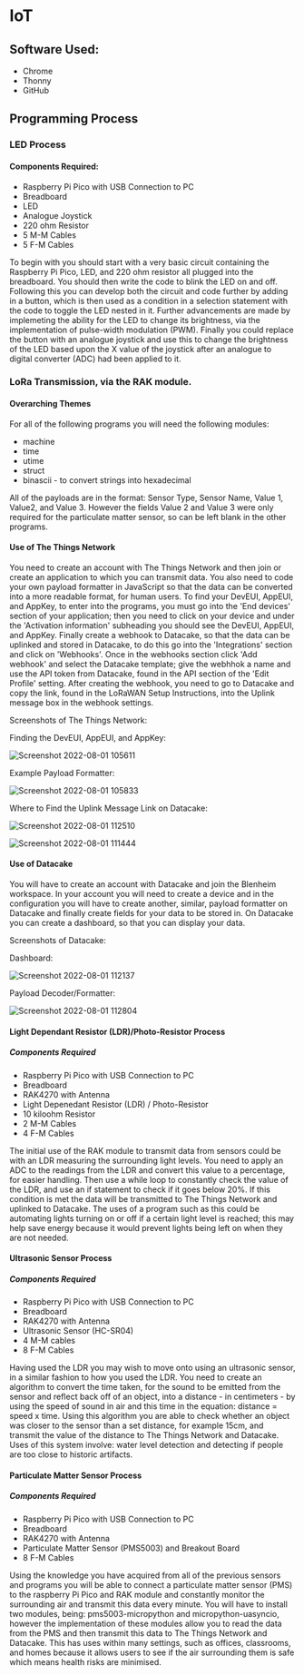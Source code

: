 # IoT

## Software Used:

- Chrome
- Thonny
- GitHub

## Programming Process

### LED Process

#### Components Required:

- Raspberry Pi Pico with USB Connection to PC
- Breadboard
- LED
- Analogue Joystick
- 220 ohm Resistor
- 5 M-M Cables
- 5 F-M Cables

To begin with you should start with a very basic circuit containing the Raspberry Pi Pico, LED, and 220 ohm resistor all plugged into the breadboard. You should then write the code to blink the LED on and off. Following this you can develop both the circuit and code further by adding in a button, which is then used as a condition in a selection statement with the code to toggle the LED nested in it. Further advancements are made by implemeting the ability for the LED to change its brightness, via the implementation of pulse-width modulation (PWM). Finally you could replace the button with an analogue joystick and use this to change the brightness of the LED based upon the X value of the joystick after an analogue to digital converter (ADC) had been applied to it.

### LoRa Transmission, via the RAK module.

#### Overarching Themes

For all of the following programs you will need the following modules:

- machine
- time
- utime
- struct
- binascii - to convert strings into hexadecimal

All of the payloads are in the format: Sensor Type, Sensor Name, Value 1, Value2, and Value 3. However the fields Value 2 and Value 3 were only required for the particulate matter sensor, so can be left blank in the other programs.

#### Use of The Things Network

You need to create an account with The Things Network and then join or create an application to which you can transmit data. You also need to code your own payload formatter in JavaScript so that the data can be converted into a more readable format, for human users. To find your DevEUI, AppEUI, and AppKey, to enter into the programs, you must go into the 'End devices' section of your application; then you need to click on your device and under the 'Activation information' subheading you should see the DevEUI, AppEUI, and AppKey. Finally create a webhook to Datacake, so that the data can be uplinked and stored in Datacake, to do this go into the 'Integrations' section and click on 'Webhooks'. Once in the webhooks section click 'Add webhook' and select the Datacake template; give the webhhok a name and use the API token from Datacake, found in the API section of the 'Edit Profile' setting. After creating the webhook, you need to go to Datacake and copy the link, found in the LoRaWAN Setup Instructions, into the Uplink message box in the webhook settings.

Screenshots of The Things Network:

Finding the DevEUI, AppEUI, and AppKey:

![Screenshot 2022-08-01 105611](https://user-images.githubusercontent.com/109732245/182123652-d956e4b8-fbfd-4d87-8268-1736bf962005.png)

Example Payload Formatter:

![Screenshot 2022-08-01 105833](https://user-images.githubusercontent.com/109732245/182123975-8e80b21a-268b-4a50-9dc2-61327d6acdfb.png)

Where to Find the Uplink Message Link on Datacake:

![Screenshot 2022-08-01 112510](https://user-images.githubusercontent.com/109732245/182128801-4c27dcf1-7d50-4db8-917f-01eae9bc8058.png)

![Screenshot 2022-08-01 111444](https://user-images.githubusercontent.com/109732245/182127271-b5bc7ade-e82e-482e-9939-9554960cc151.png)

#### Use of Datacake

You will have to create an account with Datacake and join the Blenheim workspace. In your account you will need to create a device and in the configuration you will have to create another, similar, payload formatter on Datacake and finally create fields for your data to be stored in. On Datacake you can create a dashboard, so that you can display your data.

Screenshots of Datacake:

Dashboard:

![Screenshot 2022-08-01 112137](https://user-images.githubusercontent.com/109732245/182128087-429625f5-2af7-4728-bcae-83f92e51b094.png)

Payload Decoder/Formatter:

![Screenshot 2022-08-01 112804](https://user-images.githubusercontent.com/109732245/182129130-87980809-1667-4630-9c97-3ca626f27717.png)

#### Light Dependant Resistor (LDR)/Photo-Resistor Process

##### Components Required

- Raspberry Pi Pico with USB Connection to PC
- Breadboard
- RAK4270 with Antenna
- Light Depenedant Resistor (LDR) / Photo-Resistor
- 10 kiloohm Resistor
- 2 M-M Cables
- 4 F-M Cables

The initial use of the RAK module to transmit data from sensors could be with an LDR measuring the surrounding light levels. You need to apply an ADC to the readings from the LDR and convert this value to a percentage, for easier handling. Then use a while loop to constantly check the value of the LDR, and use an if statement to check if it goes below 20%. If this condition is met the data will be transmitted to The Things Network and uplinked to Datacake. The uses of a program such as this could be automating lights turning on or off if a certain light level is reached; this may help save energy because it would prevent lights being left on when they are not needed.

#### Ultrasonic Sensor Process

##### Components Required

- Raspberry Pi Pico with USB Connection to PC
- Breadboard
- RAK4270 with Antenna
- Ultrasonic Sensor (HC-SR04)
- 4 M-M cables
- 8 F-M Cables

Having used the LDR you may wish to move onto using an ultrasonic sensor, in a similar fashion to how you used the LDR. You need to create an algorithm to convert the time taken, for the sound to be emitted from the sensor and reflect back off of an object, into a distance - in centimeters - by using the speed of sound in air and this time in the equation: distance = speed x time. Using this algorithm you are able to check whether an object was closer to the sensor than a set distance, for example 15cm, and transmit the value of the distance to The Things Network and Datacake. Uses of this system involve: water level detection and detecting if people are too close to historic artifacts.

#### Particulate Matter Sensor Process

##### Components Required

- Raspberry Pi Pico with USB Connection to PC
- Breadboard
- RAK4270 with Antenna
- Particulate Matter Sensor (PMS5003) and Breakout Board
- 8 F-M Cables

Using the knowledge you have acquired from all of the previous sensors and programs you will be able to connect a particulate matter sensor (PMS) to the raspberry Pi Pico and RAK module and constantly monitor the surrounding air and transmit this data every minute. You will have to install two modules, being: pms5003-micropython and micropython-uasyncio, however the implementation of these modules allow you to read the data from the PMS and then transmit this data to The Things Network and Datacake. This has uses within many settings, such as offices, classrooms, and homes because it allows users to see if the air surrounding them is safe which means health risks are minimised.

